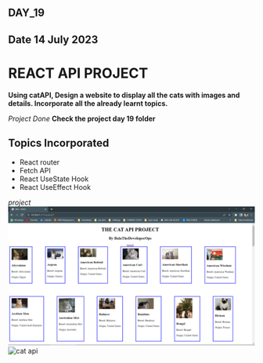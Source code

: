 ## DAY_19
## Date 14 July 2023 

# REACT API PROJECT

**Using catAPI, Design a website to display all the cats with images and details. Incorporate all the already learnt topics.**

*Project Done*
**Check the project day 19 folder**

## Topics Incorporated 
- React router
- Fetch API 
- React UseState Hook 
- React UseEffect Hook 

*project*
![Alt text](image.png)
![cat api](https://github.com/TheDeveloperOps/30_days_of_react/assets/82383377/5d8e396d-967d-43dd-b81c-86afcea3d9f8)
